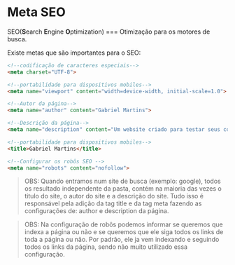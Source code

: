 # Meta SEO

SEO(**S**earch **E**ngine **O**ptimization) === Otimização para os motores de busca.

Existe metas que são importantes para o SEO:

```HTML
<!--codificação de caracteres especiais-->
<meta charset="UTF-8">

<!--portabilidade para dispositivos mobiles-->
<meta name="viewport" content="width=device-width, initial-scale=1.0">

<!--Autor da página-->
<meta name="author" content="Gabriel Martins">

<!--Descrição da página-->
<meta name="description" content="Um website criado para testar seus conhecimentos">

<!--portabilidade para dispositivos mobiles-->
<title>Gabriel Martins</title>

<!--Configurar os robôs SEO -->
<meta name="robots" content="nofollow">
```

> OBS: Quando entramos num site de busca (exemplo: google), todos os resultado independente da pasta, contém na maioria das vezes o titulo do site, o autor do site e a descrição do site. Tudo isso é responsável pela adição da tag title e da tag meta fazendo as configurações de: author e description da página.

> OBS: Na configuração de robôs podemos informar se queremos que indexa a página ou não e se queremos que ele siga todos os links de toda a página ou não. Por padrão, ele ja vem indexando e seguindo todos os links da página, sendo não muito utilizado essa configuração.
